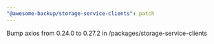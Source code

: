 ```yaml
---
"@awesome-backup/storage-service-clients": patch
---
```


Bump axios from 0.24.0 to 0.27.2 in /packages/storage-service-clients
